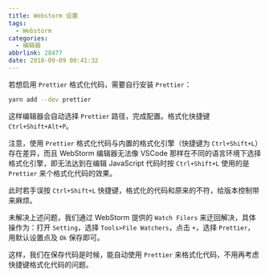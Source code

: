 ```yaml
---
title: Webstorm 设置
tags:
  - Webstorm
categories:
  - 编辑器
abbrlink: 28477
date: 2018-09-09 00:41:32
---
```


若想启用 `Prettier` 格式化代码，需要自行安装 `Prettier`：

```bash
yarn add --dev prettier
```
这样编辑器会自动选择 `Prettier` 路径，完成配置。格式化快捷键 `Ctrl+Shift+Alt+P`。

注意，使用 `Prettier` 格式化代码与内置的格式化引擎（快捷键为 `Ctrl+Shift+L`）存在差异，而且 WebStorm 编辑器无法像 VSCode 那样在不同的语言环境下选择格式化引擎，即无法达到在编辑 JavaScript 代码时按 `Ctrl+Shift+L` 使用的是 `Prettier` 来个格式化代码的效果。

此时若手误按 `Ctrl+Shift+L` 快捷键，格式化的代码和原来的不符，给版本控制带来麻烦。

未解决上述问题，我们通过 WebStorm 提供的 `Watch Filers` 来迂回解决，具体操作为：打开 `Setting`，选择 `Tools>File Watchers`，点击 `+`，选择 `Prettier`，用默认设置点及 `Ok` 保存即可。

这样，我们在保存代码是时候，能自动使用 `Prettier` 来格式化代码，不用再考虑快捷键格式化代码的问题。